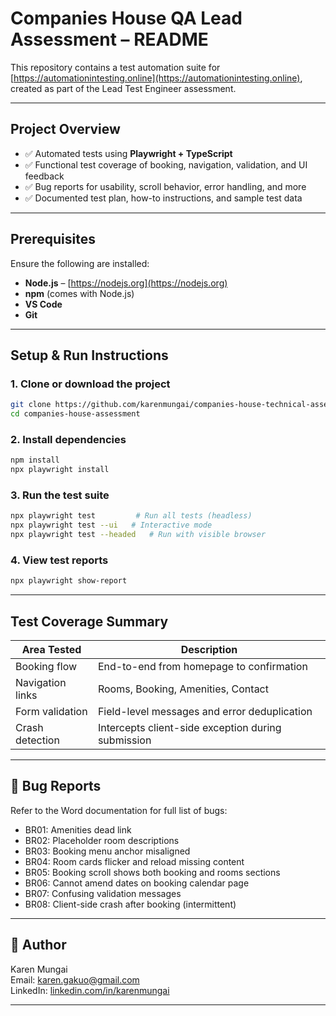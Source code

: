 # Companies House QA Lead Assessment – README

This repository contains a test automation suite for [https://automationintesting.online](https://automationintesting.online), created as part of the Lead Test Engineer assessment.

---

## Project Overview

- ✅ Automated tests using **Playwright + TypeScript**
- ✅ Functional test coverage of booking, navigation, validation, and UI feedback
- ✅ Bug reports for usability, scroll behavior, error handling, and more
- ✅ Documented test plan, how-to instructions, and sample test data

---

## Prerequisites

Ensure the following are installed:
- **Node.js** – [https://nodejs.org](https://nodejs.org)
- **npm** (comes with Node.js)
- **VS Code** 
- **Git** 

---

## Setup & Run Instructions

### 1. Clone or download the project
```bash
git clone https://github.com/karenmungai/companies-house-technical-assessment.git
cd companies-house-assessment
```

### 2. Install dependencies
```bash
npm install
npx playwright install
```

### 3. Run the test suite
```bash
npx playwright test         # Run all tests (headless)
npx playwright test --ui   # Interactive mode
npx playwright test --headed   # Run with visible browser
```

### 4. View test reports
```bash
npx playwright show-report
```

---

## Test Coverage Summary

| Area Tested         | Description                                           |
|---------------------|-------------------------------------------------------|
| Booking flow        | End-to-end from homepage to confirmation              |
| Navigation links    | Rooms, Booking, Amenities, Contact                   |
| Form validation     | Field-level messages and error deduplication         |
| Crash detection     | Intercepts client-side exception during submission   |

---

## 🐞 Bug Reports
Refer to the Word documentation for full list of bugs:
- BR01: Amenities dead link
- BR02: Placeholder room descriptions
- BR03: Booking menu anchor misaligned
- BR04: Room cards flicker and reload missing content
- BR05: Booking scroll shows both booking and rooms sections
- BR06: Cannot amend dates on booking calendar page
- BR07: Confusing validation messages
- BR08: Client-side crash after booking (intermittent)

---

## 👤 Author
Karen Mungai  
Email: karen.gakuo@gmail.com  
LinkedIn: [linkedin.com/in/karenmungai](https://www.linkedin.com/in/karenmungai)

---
